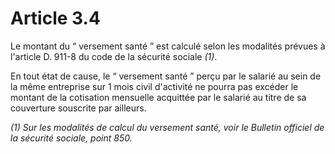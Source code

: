 # Article 3.4

Le montant du “ versement santé ” est calculé selon les modalités prévues à l'article D. 911-8 du code de la sécurité sociale *(1)*.

En tout état de cause, le “ versement santé ” perçu par le salarié au sein de la même entreprise sur 1 mois civil d'activité ne pourra pas excéder le montant de la cotisation mensuelle acquittée par le salarié au titre de sa couverture souscrite par ailleurs.

*(1) Sur les modalités de calcul du versement santé, voir le Bulletin officiel de la sécurité sociale, point 850.*

